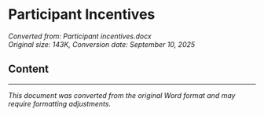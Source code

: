 # Participant Incentives

*Converted from: Participant incentives.docx*  
*Original size: 143K, Conversion date: September 10, 2025*

## Content



---

*This document was converted from the original Word format and may require formatting adjustments.*
